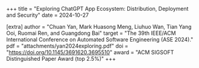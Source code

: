 +++
title = "Exploring ChatGPT App Ecosystem: Distribution, Deployment and Security"
date = 2024-10-27

[extra]
author = "Chuan Yan, Mark Huasong Meng, Liuhuo Wan, Tian Yang Ooi, Ruomai Ren, and Guangdong Bai"
target = "The 39th IEEE/ACM International Conference on Automated Software Engineering (ASE 2024)."
pdf = "attachments/yan2024exploring.pdf"
doi = "https://doi.org/10.1145/3691620.3695510"
award = "ACM SIGSOFT Distinguished Paper Award (top 2.5%)"
+++
